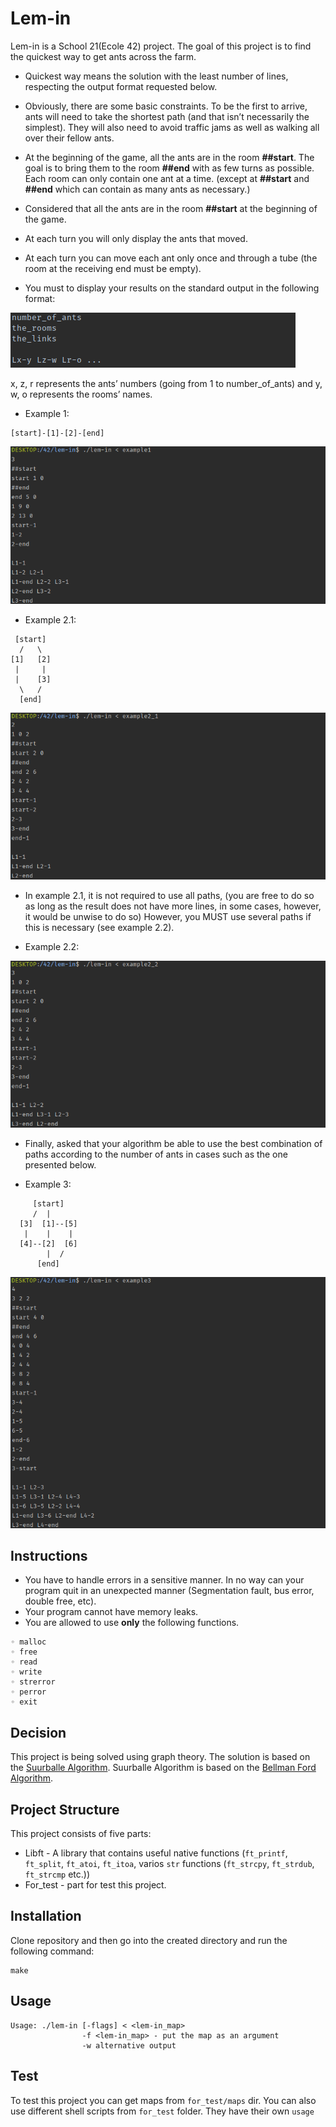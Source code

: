 # Lem-in
Lem-in is a School 21(Ecole 42) project. The goal of this project is to find the quickest way to get ants across the farm.

* Quickest way means the solution with the least number of lines, respecting the
output format requested below.

* Obviously, there are some basic constraints. To be the first to arrive, ants will need
to take the shortest path (and that isn’t necessarily the simplest). They will also
need to avoid traffic jams as well as walking all over their fellow ants.

* At the beginning of the game, all the ants are in the room **##start**. The goal is
to bring them to the room **##end** with as few turns as possible. Each room can
only contain one ant at a time. (except at **##start** and **##end** which can contain
as many ants as necessary.)

* Сonsidered that all the ants are in the room **##start** at the beginning of the game.

* At each turn you will only display the ants that moved.

* At each turn you can move each ant only once and through a tube (the room at
the receiving end must be empty).

* You must to display your results on the standard output in the following format:

![lem-in](/README_src/format.png)

x, z, r represents the ants’ numbers (going from 1 to number_of_ants) and y,
w, o represents the rooms’ names.

* Example 1:
```
[start]-[1]-[2]-[end]
```

![lem-in](/README_src/example1.png)

* Example 2.1:
```
 [start]
  /   \
[1]   [2]
 |     |
 |    [3]
  \   /
  [end]
   ```


![lem-in](/README_src/example2_1.png)

* In example 2.1, it is not required to use all paths, (you are free to do so as long as
the result does not have more lines, in some cases, however, it would be unwise to
do so) However, you MUST use several paths if this is necessary (see example 2.2).

* Example 2.2:

![lem-in](/README_src/example2_2.png)

* Finally, asked that your algorithm be able to use the best combination of paths
according to the number of ants in cases such as the one presented below.

* Example 3:
```
     [start]
     /  |
  [3]  [1]--[5]
   |    |    |
  [4]--[2]  [6]
        |  /
      [end]
```

![lem-in](/README_src/example3.png)

## Instructions
* You have to handle errors in a sensitive manner. In no way can your program quit
in an unexpected manner (Segmentation fault, bus error, double free, etc).
* Your program cannot have memory leaks.
* You are allowed to use **only** the following functions.
```
◦ malloc
◦ free
◦ read
◦ write
◦ strerror
◦ perror
◦ exit
```

## Decision

This project is being solved using graph theory. The solution is based on the [Suurballe Algorithm](http://www.macfreek.nl/memory/Disjoint_Path_Finding).
Suurballe Algorithm is based on the [Bellman Ford Algorithm](https://en.wikipedia.org/wiki/Bellman%E2%80%93Ford_algorithm).

## Project Structure

This project consists of five parts:

* Libft - A library that contains useful native functions (`ft_printf`, `ft_split`, `ft_atoi`, `ft_itoa`, varios `str`
functions (`ft_strcpy`, `ft_strdub`, `ft_strcmp` etc.))
* For_test - part for test this project.

## Installation

Clone repository and then go into the created directory and run the following command:

```
make
```

## Usage

```
Usage: ./lem-in [-flags] < <lem-in_map>
                -f <lem-in_map> - put the map as an argument
                -w alternative output
```
## Test

To test this project you can get maps from `for_test/maps` dir. You can also use different shell scripts from `for_test` folder. They have their own `usage`

